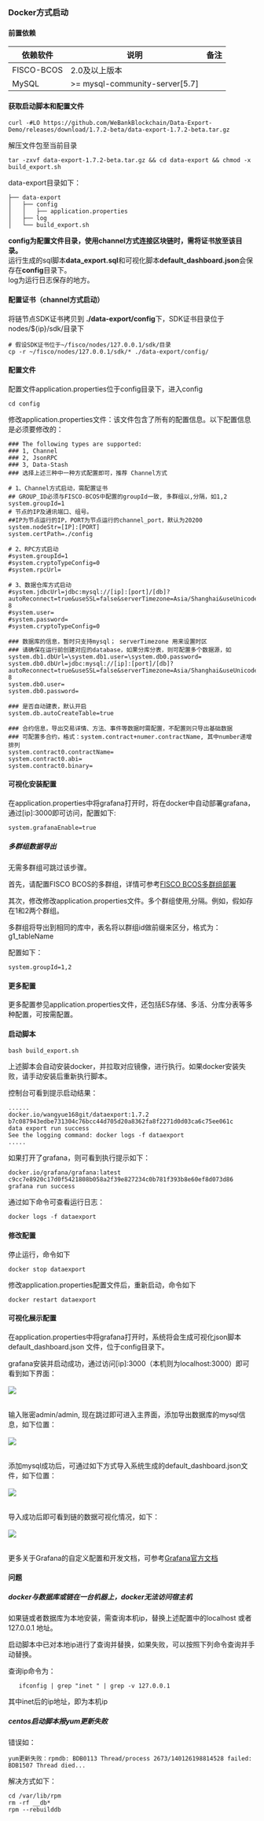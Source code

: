 
### Docker方式启动

#### 前置依赖

| 依赖软件 | 说明 |备注|
| --- | --- | --- |
| FISCO-BCOS | 2.0及以上版本 | |
| MySQL | >= mysql-community-server[5.7] | |


#### 获取启动脚本和配置文件

```
curl -#LO https://github.com/WeBankBlockchain/Data-Export-Demo/releases/download/1.7.2-beta/data-export-1.7.2-beta.tar.gz
```

解压文件包至当前目录
```
tar -zxvf data-export-1.7.2-beta.tar.gz && cd data-export && chmod -x build_export.sh
```

data-export目录如下：
```
├── data-export
│   ├── config
│   │   ├── application.properties
│   ├── log
│   └── build_export.sh
```
**config为配置文件目录，使用channel方式连接区块链时，需将证书放至该目录。**
<br /> 运行生成的sql脚本**data_export.sql**和可视化脚本**default_dashboard.json**会保存在**config**目录下。
<br /> log为运行日志保存的地方。


#### 配置证书（channel方式启动）

将链节点SDK证书拷贝到 **./data-export/config**下，SDK证书目录位于nodes/${ip}/sdk/目录下
```
# 假设SDK证书位于~/fisco/nodes/127.0.0.1/sdk/目录
cp -r ~/fisco/nodes/127.0.0.1/sdk/* ./data-export/config/
```


#### 配置文件

配置文件application.properties位于config目录下，进入config

```
cd config
```

修改application.properties文件：该文件包含了所有的配置信息。以下配置信息是必须要修改的：

```
### The following types are supported:
### 1, Channel
### 2, JsonRPC
### 3, Data-Stash
### 选择上述三种中一种方式配置即可，推荐 Channel方式

# 1、Channel方式启动，需配置证书
## GROUP_ID必须与FISCO-BCOS中配置的groupId一致, 多群组以,分隔，如1,2
system.groupId=1
# 节点的IP及通讯端口、组号。 
##IP为节点运行的IP，PORT为节点运行的channel_port，默认为20200
system.nodeStr=[IP]:[PORT]
system.certPath=./config

# 2、RPC方式启动
#system.groupId=1
#system.cryptoTypeConfig=0
#system.rpcUrl=

# 3、数据仓库方式启动
#system.jdbcUrl=jdbc:mysql://[ip]:[port]/[db]?autoReconnect=true&useSSL=false&serverTimezone=Asia/Shanghai&useUnicode=true&characterEncoding=UTF-8
#system.user=
#system.password=
#system.cryptoTypeConfig=0

### 数据库的信息，暂时只支持mysql； serverTimezone 用来设置时区
### 请确保在运行前创建对应的database，如果分库分表，则可配置多个数据源，如system.db1.dbUrl=\system.db1.user=\system.db0.password=
system.db0.dbUrl=jdbc:mysql://[ip]:[port]/[db]?autoReconnect=true&useSSL=false&serverTimezone=Asia/Shanghai&useUnicode=true&characterEncoding=UTF-8
system.db0.user=
system.db0.password=

### 是否自动建表，默认开启
system.db.autoCreateTable=true

### 合约信息，导出交易详情、方法、事件等数据时需配置，不配置则只导出基础数据
### 可配置多合约，格式：system.contract+numer.contractName, 其中number递增排列
system.contract0.contractName=
system.contract0.abi=
system.contract0.binary=
```


#### 可视化安装配置

在application.properties中将grafana打开时，将在docker中自动部署grafana，通过[ip]:3000即可访问，配置如下:
```
system.grafanaEnable=true
```

##### 多群组数据导出

无需多群组可跳过该步骤。

首先，请配置FISCO BCOS的多群组，详情可参考[FISCO BCOS多群组部署](https://fisco-bcos-documentation.readthedocs.io/zh_CN/latest/docs/manual/group_use_cases.html?highlight=%E5%A4%9A%E7%BE%A4%E7%BB%84#)

其次，修改修改application.properties文件。多个群组使用,分隔。例如，假如存在1和2两个群组。

多群组将导出到相同的库中，表名将以群组id做前缀来区分，格式为：g1_tableName

配置如下：
```
system.groupId=1,2
```

#### 更多配置

更多配置参见application.properties文件，还包括ES存储、多活、分库分表等多种配置，可按需配置。

#### 启动脚本

```
bash build_export.sh
```
上述脚本会自动安装docker，并拉取对应镜像，进行执行。如果docker安装失败，请手动安装后重新执行脚本。

控制台可看到提示启动结果：

```
......
docker.io/wangyue168git/dataexport:1.7.2
b7c087943edbe731304c76bcc44d705d20a8362fa8f2271d0d03ca6c75ee061c
data export run success
See the logging command: docker logs -f dataexport
.....

```

如果打开了grafana，则可看到执行提示如下：
```
docker.io/grafana/grafana:latest
c9cc7e8920c17d0f5421808b058a2f39e827234c0b781f393b8e60ef8d073d86
grafana run success
```


通过如下命令可查看运行日志：
```
docker logs -f dataexport
```

#### 修改配置

停止运行，命令如下
```
docker stop dataexport
```

修改application.properties配置文件后，重新启动，命令如下

```
docker restart dataexport
```

#### 可视化展示配置

在application.properties中将grafana打开时，系统将会生成可视化json脚本 default_dashboard.json 文件，位于config目录下。

grafana安装并启动成功，通过访问[ip]:3000（本机则为localhost:3000）即可看到如下界面：
<br /> <br />
![](../../images/WeBankBlockchain-Data-Export/grafana_start.png)
<br /> <br />

输入账密admin/admin, 现在跳过即可进入主界面，添加导出数据库的mysql信息，如下位置：
<br /> <br />
![](../../images/WeBankBlockchain-Data-Export/grafana_index.png)
<br /> <br />

添加mysql成功后，可通过如下方式导入系统生成的default_dashboard.json文件，如下位置：
<br /> <br />
![](../../images/WeBankBlockchain-Data-Export/grafana_json.png)
<br /> <br />

导入成功后即可看到链的数据可视化情况，如下：
<br /> <br />
![](../../images/WeBankBlockchain-Data-Export/grafana_view.png)
<br /> <br />

更多关于Grafana的自定义配置和开发文档，可参考[Grafana官方文档](http://docs.grafana.org/guides/getting_started/)

#### 问题

##### docker与数据库或链在一台机器上，docker无法访问宿主机

如果链或者数据库为本地安装，需查询本机ip，替换上述配置中的localhost 或者 127.0.0.1 地址。

启动脚本中已对本地ip进行了查询并替换，如果失败，可以按照下列命令查询并手动替换。

查询ip命令为：

```
   ifconfig | grep "inet " | grep -v 127.0.0.1
```

其中inet后的ip地址，即为本机ip


##### centos启动脚本报yum更新失败

错误如：
```
yum更新失败：rpmdb: BDB0113 Thread/process 2673/140126198814528 failed: BDB1507 Thread died...
```
解决方式如下：
```
cd /var/lib/rpm
rm -rf __db*
rpm --rebuilddb
```
